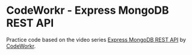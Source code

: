 # CodeWorkr - Express MongoDB REST API

Practice code based on the video series [Express MongoDB REST API](https://www.youtube.com/playlist?list=PLSpJkDDmpFZ5rZ5-Aur9WRNsBDSUS-0B9) by [CodeWorkr](https://www.twitter.com/CodeWorkr/).
